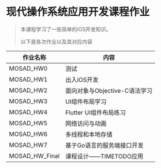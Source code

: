 # 现代操作系统应用开发课程作业

> 本课程学习了一些简单的iOS开发知识。
>
> 以下是各次作业以及其对应内容

| 作业名称       | 内容                          |
| -------------- | ----------------------------- |
| MOSAD_HW0      | 测试                          |
| MOSAD_HW1      | 出入iOS开发                   |
| MOSAD_HW2      | 面向对象与Objective-C语法学习 |
| MOSAD_HW3      | UI组件布局学习                |
| MOSAD_HW4      | Flutter UI组件布局练习        |
| MOSAD_HW5      | 网络访问与动画                |
| MOSAD_HW6      | 多线程和本地存储              |
| MOSAD_HW7      | 基于Go语言的服务端接口开发    |
| MOSAD_HW_Final | 课程设计——TIMETODO应用        |

